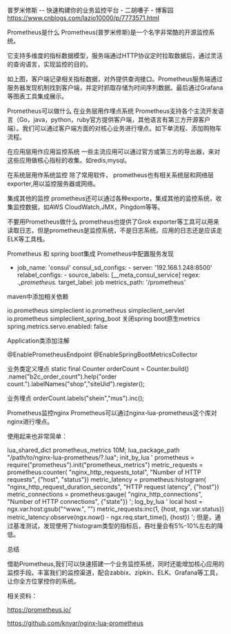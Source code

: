 

普罗米修斯 -- 快速构建你的业务监控平台 - 二胡嘈子 - 博客园 https://www.cnblogs.com/lazio10000/p/7773571.html

Prometheus是什么
Prometheus(普罗米修斯)是一个名字非常酷的开源监控系统。

它支持多维度的指标数据模型，服务端通过HTTP协议定时拉取数据后，通过灵活的查询语言，实现监控的目的。



如上图，客户端记录相关指标数据，对外提供查询接口。Prometheus服务端通过服务器发现机制找到客户端，并定时抓取存储为时间序列数据。最后通过Grafana等图表工具集成展示。

Prometheus可以做什么
在业务层用作埋点系统
Prometheus支持各个主流开发语言（Go，java，python，ruby官方提供客户端，其他语言有第三方开源客户端）。我们可以通过客户端方面的对核心业务进行埋点。如下单流程、添加购物车流程。

在应用层用作应用监控系统
一些主流应用可以通过官方或第三方的导出器，来对这些应用做核心指标的收集。如redis,mysql。

在系统层用作系统监控
除了常用软件， prometheus也有相关系统层和网络层exporter,用以监控服务器或网络。

集成其他的监控
prometheus还可以通过各种exporte，集成其他的监控系统，收集监控数据，如AWS CloudWatch,JMX，Pingdom等等。

不要用Prometheus做什么
prometheus也提供了Grok exporter等工具可以用来读取日志，但是prometheus是监控系统，不是日志系统。应用的日志还是应该走ELK等工具栈。

Prometheus 和 spring boot集成
Prometheus中配置服务发现
- job_name: 'consul' consul_sd_configs: - server: '192.168.1.248:8500' relabel_configs: - source_labels: [__meta_consul_service] regex: .*,prometheus.* target_label: job metrics_path: '/prometheus'

maven中添加相关依赖

<!-- The client -->
<dependency>
    <groupId>io.prometheus</groupId>
    <artifactId>simpleclient</artifactId> 
</dependency> 
<!-- Exposition servlet-->
<dependency>
    <groupId>io.prometheus</groupId>
    <artifactId>simpleclient_servlet</artifactId> 
</dependency>
<dependency>
    <groupId>io.prometheus</groupId>
    <artifactId>simpleclient_spring_boot</artifactId> 
</dependency>
关闭spring boot原生metrics
spring.metrics.servo.enabled: false

Application类添加注解

@EnablePrometheusEndpoint
@EnableSpringBootMetricsCollector

业务类定义埋点
static final Counter orderCount = Counter.build()
.name("b2c_order_count").help("order count.").labelNames("shop","siteUid").register();

业务埋点
orderCount.labels("shein","mus").inc();

Prometheus监控nginx
Prometheus可以通过nginx-lua-prometheus这个库对nginx进行埋点。

使用起来也非常简单：

lua_shared_dict prometheus_metrics 10M;
lua_package_path "/path/to/nginx-lua-prometheus/?.lua";
init_by_lua '
  prometheus = require("prometheus").init("prometheus_metrics")
  metric_requests = prometheus:counter(
"nginx_http_requests_total", "Number of HTTP requests", {"host", "status"})
  metric_latency = prometheus:histogram(
"nginx_http_request_duration_seconds", "HTTP request latency", {"host"})
  metric_connections = prometheus:gauge(
"nginx_http_connections", "Number of HTTP connections", {"state"})
';
log_by_lua '
  local host = ngx.var.host:gsub("^www.", "")
  metric_requests:inc(1, {host, ngx.var.status})
  metric_latency:observe(ngx.now() - ngx.req.start_time(), {host})
';
但是，通过基准测试，发现使用了histogram类型的指标后，吞吐量会有5%-10%左右的降低。

总结

借助Prometheus,我们可以快速搭建一个业务监控系统，同时还能增加核心应用的监控手段。丰富我们的监控渠道，配合zabbix、zipkin、ELK、Grafana等工具，让你全方位掌控你的系统。

相关资料：

https://prometheus.io/

https://github.com/knyar/nginx-lua-prometheus